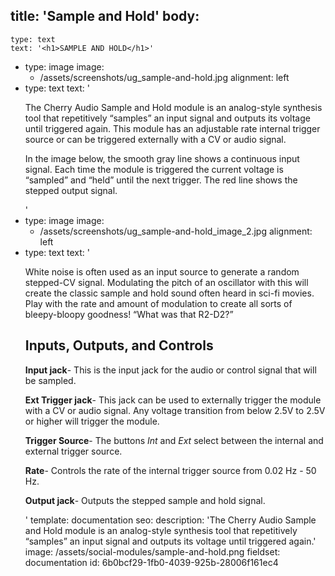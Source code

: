 title: 'Sample and Hold'
body:
  -
    type: text
    text: '<h1>SAMPLE AND HOLD</h1>'
  -
    type: image
    image:
      - /assets/screenshots/ug_sample-and-hold.jpg
    alignment: left
  -
    type: text
    text: '<p>The Cherry Audio Sample and Hold module is an analog-style synthesis tool that repetitively “samples” an input signal and outputs its voltage until triggered again. This module has an adjustable rate internal trigger source or can be triggered externally with a CV or audio signal.</p><p>In the image below, the smooth gray line shows a continuous input signal. Each time the module is triggered the current voltage is “sampled” and “held” until the next trigger. The red line shows the stepped output signal.</p>'
  -
    type: image
    image:
      - /assets/screenshots/ug_sample-and-hold_image_2.jpg
    alignment: left
  -
    type: text
    text: '<p>White noise is often used as an input source to generate a random stepped-CV signal. Modulating the pitch of an oscillator with this will create the classic sample and hold sound often heard in sci-fi movies. Play with the rate and amount of modulation to create all sorts of bleepy-bloopy goodness! “What was that R2-D2?”</p><h2>Inputs, Outputs, and Controls</h2><p><strong>Input jack</strong>- This is the input jack for the audio or control signal that will be sampled.</p><p><strong>Ext Trigger jack</strong>- This jack can be used to externally trigger the module with a CV or audio signal. Any voltage transition from below 2.5V to 2.5V or higher will trigger the module.</p><p><strong>Trigger Source</strong>- The buttons <em>Int</em>&nbsp;and <em>Ext</em>&nbsp;select between the internal and external trigger source.</p><p><strong>Rate</strong>- Controls the rate of the internal trigger source from 0.02 Hz - 50 Hz.</p><p><strong>Output jack</strong>- Outputs the stepped sample and hold signal.</p>'
template: documentation
seo:
  description: 'The Cherry Audio Sample and Hold module is an analog-style synthesis tool that repetitively “samples” an input signal and outputs its voltage until triggered again.'
  image: /assets/social-modules/sample-and-hold.png
fieldset: documentation
id: 6b0bcf29-1fb0-4039-925b-28006f161ec4
